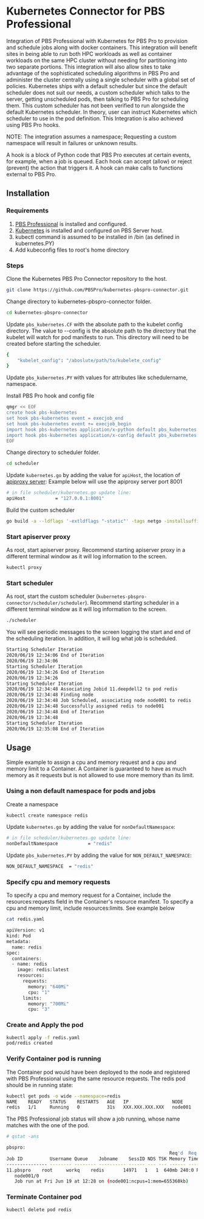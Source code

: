 # Kubernetes Connector for PBS Professional

Integration of PBS Professional with Kubernetes for PBS Pro to provision and schedule jobs along with docker containers. This integration will benefit sites in being able to run both HPC workloads as well as container workloads on the same HPC cluster without needing for partitioning into two separate portions. This integration will also allow sites to take advantage of the sophisticated scheduling algorithms in PBS Pro and administer the cluster centrally using a single scheduler with a global set of policies. Kubernetes ships with a default scheduler but since the default scheduler does not suit our needs, a custom scheduler which talks to the server, getting unscheduled pods, then talking to PBS Pro for scheduling them. This custom scheduler has not been verified to run alongside the default Kubernetes scheduler. In theory, user can instruct Kubernetes which scheduler to use in the pod definition. This Integration is also achieved using PBS Pro hooks.  

NOTE: The integration assumes a namespace; Requesting a custom namespace will result in failures or unknown results. 

A hook is a block of Python code that PBS Pro executes at certain events, for example, when a job is queued. Each hook can accept (allow) or reject (prevent) the action that triggers it. A hook can make calls to functions external to PBS Pro.

## Installation 

### Requirements
1. [PBS Professional](https://github.com/PBSPro/pbspro) is installed and configured. 
2. [Kubernetes](https://github.com/kubernetes/kubernetes) is installed and configured on PBS Server host. 
3. kubectl command is assumed to be installed in /bin (as defined in kubernetes.PY)
4. Add kubeconfig files to root's home directory

### Steps
Clone the Kubernetes PBS Pro Connector repository to the host. 
```bash
git clone https://github.com/PBSPro/kubernetes-pbspro-connector.git
```

Change directory to kubernetes-pbspro-connector folder. 
```bash
cd kubernetes-pbspro-connector
```

Update `pbs_kubernetes.CF` with the absolute path to the kubelet config directory. 
The value to --config is the absolute path to the directory that the kubelet will watch for pod manifests to run. This directory will need to be created before starting the scheduler.
```bash
{
    "kubelet_config": "/aboslute/path/to/kubelete_config"
}
```
Update `pbs_kubernetes.PY` with values for attributes like schedulername, namespace.

Install PBS Pro hook and config file
```bash
qmgr << EOF
create hook pbs-kubernetes
set hook pbs-kubernetes event = execjob_end
set hook pbs-kubernetes event += execjob_begin
import hook pbs-kubernetes application/x-python default pbs_kubernetes.PY
import hook pbs-kubernetes application/x-config default pbs_kubernetes.CF
EOF
```

Change directory to scheduler folder. 
```bash
cd scheduler
```

Update `kubernetes.go` by adding the value for `apiHost`, the location of [apiproxy server](https://kubernetes.io/docs/concepts/cluster-administration/proxies/):
Example below will use the apiproxy server port 8001
```bash
# in file scheduler/kubernetes.go update line:
apiHost           = "127.0.0.1:8001"
```

Build the custom scheduler
```bash
go build -a --ldflags '-extldflags "-static"' -tags netgo -installsuffix netgo .  
```

### Start apiserver proxy
As root, start apiserver proxy. 
Recommend starting apiserver proxy in a different terminal window as it will log information to the screen.

```bash
kubectl proxy
```

### Start scheduler
As root, start the custom scheduler (`kubernetes-pbspro-connector/scheduler/scheduler`).
Recommend starting scheduler in a different terminal window as it will log information to the screen.
```bash
./scheduler
```

You will see periodic messages to the screen logging the start and end of the scheduling iteration. In addition, it will log what job is scheduled. 
```bash
Starting Scheduler Iteration
2020/06/19 12:34:06 End of Iteration
2020/06/19 12:34:06 
Starting Scheduler Iteration
2020/06/19 12:34:26 End of Iteration
2020/06/19 12:34:26 
Starting Scheduler Iteration
2020/06/19 12:34:48 Associating Jobid 11.deepdell2 to pod redis
2020/06/19 12:34:48 Finding node
2020/06/19 12:34:48 Job Scheduled, associating node node001 to redis
2020/06/19 12:34:48 Successfully assigned redis to node001
2020/06/19 12:34:48 End of Iteration
2020/06/19 12:34:48 
Starting Scheduler Iteration
2020/06/19 12:35:08 End of Iteration
```

## Usage
Simple example to assign a cpu and memory request and a cpu and memory limit to a Container. A Container is guaranteed to have as much memory as it requests but is not allowed to use more memory than its limit.

### Using a non default namespace for pods and jobs
Create a namespace
```bash
kubectl create namespace redis
```

Update `kubernetes.go` by adding the value for `nonDefaultNamespace`:
```bash
# in file scheduler/kubernetes.go update line:
nonDefaultNamespace           = "redis"
```

Update `pbs_kubernetes.PY` by adding the value for `NON_DEFAULT_NAMESPACE`:
```bash
NON_DEFAULT_NAMESPACE  = "redis"
```

### Specify cpu and memory requests
To specify a cpu and memory request for a Container, include the resources:requests field in the Container's resource manifest. To specify a cpu and memory limit, include resources:limits. See example below
```bash
cat redis.yaml 

apiVersion: v1
kind: Pod
metadata:
  name: redis
spec:
  containers:
  - name: redis
    image: redis:latest
    resources:
      requests:
        memory: "640Mi"
        cpu: "1"
      limits:
        memory: "700Mi"
        cpu: "3"  
```

### Create and Apply the pod
```bash
kubectl apply -f redis.yaml
pod/redis created
```

### Verify Container pod is running
The Container pod would have been deployed to the node and registered with PBS Professional using the same resource requests. The redis pod should be in running state:
```bash
kubectl get pods -o wide --namespace=redis
NAME    READY   STATUS    RESTARTS   AGE   IP                NODE
redis   1/1     Running   0          31s   XXX.XXX.XXX.XXX   node001
```

The PBS Professional job status will show a job running, whose name matches with the one of the pod.
```bash
# qstat -ans

pbspro: 
                                                            Req'd  Req'd   Elap
Job ID          Username Queue    Jobname    SessID NDS TSK Memory Time  S Time
--------------- -------- -------- ---------- ------ --- --- ------ ----- - -----
11.pbspro    root     workq    redis       14971   1   1  640mb 240:0 R 00:00
   node001/0
   Job run at Fri Jun 19 at 12:28 on (node001:ncpus=1:mem=655360kb)

```

### Terminate Container pod
```bash
kubectl delete pod redis
```
